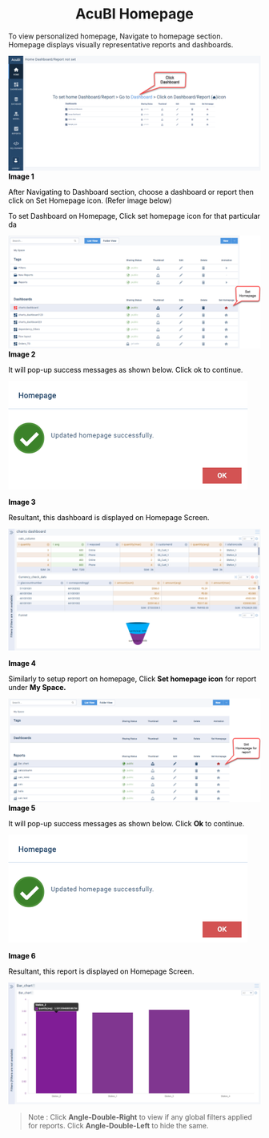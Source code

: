 


<center><h1>AcuBI Homepage</h1></center>

To view personalized homepage, Navigate to homepage section. Homepage displays visually representative reports and dashboards.

![enter image description here](https://raw.githubusercontent.com/sv18042016/fp1/d3e23c9c44e29362626d80c69176c75a5f76f9d9/images/New_version5/TD_Homepage_1.png)
<b><font color = "Black"> Image 1</b>

After Navigating to Dashboard section, choose a dashboard or report then click on Set Homepage icon.  (Refer image below)

To set Dashboard on Homepage, Click set homepage icon for that particular da

![enter image description here](https://raw.githubusercontent.com/sv18042016/fp1/424a0aedf69fac574dc72750fd54b013f89c804f/images/New_version5/ud_homepage_image1.png)
<b><font color = "Black"> Image 2</b>

It will pop-up success messages as shown below. Click ok to continue.

![enter image description here](https://raw.githubusercontent.com/sv18042016/fp1/ed50074f9ff74061c21e0abef3c27ee5fd2d9c1c/images/New_version5/TD_Homepage_5.png)

<b><font color = "Black"> Image 3 </b>

Resultant, this dashboard is displayed on Homepage Screen.

![enter image description here](https://raw.githubusercontent.com/sv18042016/fp1/5333a047bab3742d4446c88134ac3e554cdb237d/images/New_version5/ud_homepage_image2.png)

<b><font color = "Black"> Image 4 </b>

Similarly to setup report on homepage, Click <b>Set homepage icon</b> for report under <b> My Space. </b>

![enter image description here](https://raw.githubusercontent.com/sv18042016/fp1/94ecae720bc0b4aa7cc88429a389d06ec03538f5/images/New_version5/ud_homepage_image3.png)
<b><font color = "Black"> Image 5 </b>

It will pop-up success messages as shown below. Click <b>Ok</b> to continue.

![enter image description here](https://raw.githubusercontent.com/sv18042016/fp1/ed50074f9ff74061c21e0abef3c27ee5fd2d9c1c/images/New_version5/TD_Homepage_5.png)

<b><font color = "Black"> Image 6 </b>

Resultant, this report is displayed on Homepage Screen.

![enter image description here](https://raw.githubusercontent.com/sv18042016/fp1/94ecae720bc0b4aa7cc88429a389d06ec03538f5/images/New_version5/ud_homepage_image4.png)

> Note :  Click <b>Angle-Double-Right</b> to view if any global filters applied for reports.  Click <b>Angle-Double-Left</b> to hide the same.

<!--stackedit_data:
eyJoaXN0b3J5IjpbMTc0NzE5MzY1MiwtMjA0MDk0MDI0LC0yMT
EyOTczNTUxLC0yMDI2MDk4NDIyLC05MzczNzQ2MTUsLTE2OTA2
MzM4ODMsMTE0NjY5MjkxOSwxNjkxMzM5MDYzLDE4NjI2NTg2Nz
YsMjA0MDEyODQzNSwxNzkyMzA4MDk1LC0xMTk0MzQ2NDMzXX0=

-->